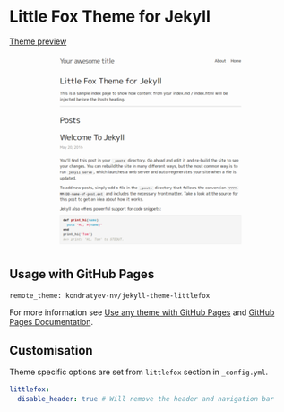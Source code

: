# Little Fox Theme for Jekyll

[Theme preview](https://kondratyev-nv.github.io/jekyll-theme-littlefox/)

![Little Fox Theme preview](Screenshot_2019-04-12.png)

## Usage with GitHub Pages

    remote_theme: kondratyev-nv/jekyll-theme-littlefox

For more information see [Use any theme with GitHub Pages](https://github.blog/2017-11-29-use-any-theme-with-github-pages/) and [GitHub Pages Documentation](https://help.github.com/en/articles/adding-a-jekyll-theme-to-your-github-pages-site).

## Customisation

Theme specific options are set from `littlefox` section in `_config.yml`.

```yml
littlefox:
  disable_header: true # Will remove the header and navigation bar 
```
